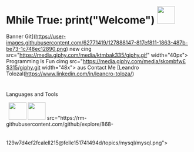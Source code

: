  # Mhile True: print("Welcome") <img src="https://media4.giphy.com/media/65ATXZgKw9tKnJua1B/giphy.gif?cid=790b761117698cbe22d9817f75a804003a144b464dc45202&rid=giphy.gif&ct=g" width="48px">
Banner Git](https://user-images.githubusercontent.com/62771419/127888147-817ef811-1863-487b-be73-1c748ec12890.png)
new cing src="https://media.giphy.com/media/ktmbak335/giphy.gif" width="40px"> Programming Is Fun cimg src="https://media.giphy.com/media/skombfw£$315/giphy.git
width="48x">
aus Contact Me [Leandro
Tolozal(https://www.linkedin.com/in/leancro-toloza/)
#

Languages and Tools

<div width="300px" height="300px" background"red"></div>
<rodexing height="48" src="https://upload.wikimedia.org/wikipedia/commons/thumb/e/ee/.NET Core_Logo.svg/20px-NET_Care_logo.svg.png">
<code> <ing height="48"
<code><img height="48" src="https://cdn.pixabay.com/photo/2015/04/23/17/41/javascript-736400_960_720.png"></code>
<code><img height="48" src="https://estradawebgroup.com/ImagesUpload/MSSQLServer.png"></code>
src="https://rm-githubusercontent.com/github/explore/868-129w7d4ef2fcalell215@felle151741494d/topics/mysql/mysql.png"></code>
<code><img height="48"
<code><img height="4" src="https://rww.githubusercontent.com/github/explore/86824297d4e+2+cale821501&351/d3494d/topics/git/git.png"></code>
